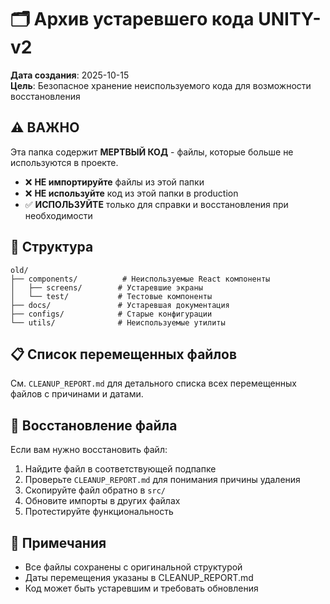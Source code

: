 # 🗂️ Архив устаревшего кода UNITY-v2

**Дата создания**: 2025-10-15  
**Цель**: Безопасное хранение неиспользуемого кода для возможности восстановления

## ⚠️ ВАЖНО

Эта папка содержит **МЕРТВЫЙ КОД** - файлы, которые больше не используются в проекте.

- ❌ **НЕ импортируйте** файлы из этой папки
- ❌ **НЕ используйте** код из этой папки в production
- ✅ **ИСПОЛЬЗУЙТЕ** только для справки и восстановления при необходимости

## 📁 Структура

```
old/
├── components/          # Неиспользуемые React компоненты
│   ├── screens/        # Устаревшие экраны
│   └── test/           # Тестовые компоненты
├── docs/               # Устаревшая документация
├── configs/            # Старые конфигурации
└── utils/              # Неиспользуемые утилиты
```

## 📋 Список перемещенных файлов

См. `CLEANUP_REPORT.md` для детального списка всех перемещенных файлов с причинами и датами.

## 🔄 Восстановление файла

Если вам нужно восстановить файл:

1. Найдите файл в соответствующей подпапке
2. Проверьте `CLEANUP_REPORT.md` для понимания причины удаления
3. Скопируйте файл обратно в `src/`
4. Обновите импорты в других файлах
5. Протестируйте функциональность

## 📝 Примечания

- Все файлы сохранены с оригинальной структурой
- Даты перемещения указаны в CLEANUP_REPORT.md
- Код может быть устаревшим и требовать обновления

